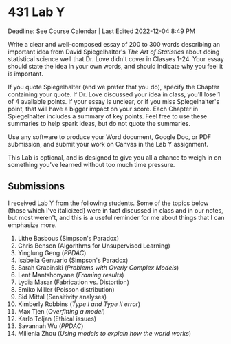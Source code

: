 431 Lab Y
================
Deadline: See Course Calendar \| Last Edited 2022-12-04 8:49 PM

Write a clear and well-composed essay of 200 to 300 words describing an important idea from David Spiegelhalter's *The Art of Statistics* about doing statistical science well that Dr. Love didn't cover in Classes 1-24. Your essay should state the idea in your own words, and should indicate why you feel it is important.

If you quote Spiegelhalter (and we prefer that you do), specify the Chapter containing your quote. If Dr. Love discussed your idea in class, you'll lose 1 of 4 available points. If your essay is unclear, or if you miss Spiegelhalter's point, that will have a bigger impact on your score. Each Chapter in Spiegelhalter includes a summary of key points. Feel free to use these summaries to help spark ideas, but do not quote the summaries.

Use any software to produce your Word document, Google Doc, or PDF submission, and submit your work on Canvas in the Lab Y assignment.

This Lab is optional, and is designed to give you all a chance to weigh in on something you've learned without too much time pressure.

## Submissions

I received Lab Y from the following students. Some of the topics below (those which I've italicized) were in fact discussed in class and in our notes, but most weren't, and this is a useful reminder for me about things that I can emphasize more.

1. Lithe Basbous (Simpson's Paradox)
2. Chris Benson (Algorithms for Unsupervised Learning)
3. Yinglung Geng (*PPDAC*)
4. Isabella Genuario (Simpson's Paradox)
5. Sarah Grabinski (*Problems with Overly Complex Models*)
6. Lent Mantshonyane (*Framing results*)
7. Lydia Masar (Fabrication vs. Distortion)
8. Emiko Miller (Poisson distribution)
9. Sid Mittal (Sensitivity analyses)
10. Kimberly Robbins (*Type I and Type II error*)
11. Max Tjen (*Overfitting a model*)
12. Karlo Toljan (Ethical issues)
13. Savannah Wu (*PPDAC*)
14. Millenia Zhou (*Using models to explain how the world works*)


